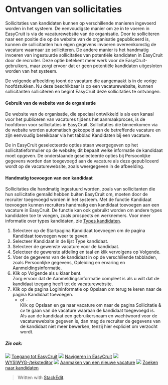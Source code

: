 # Ontvangen van sollicitaties

Sollicitaties van kandidaten kunnen op verschillende manieren ingevoerd worden in het systeem. De eenvoudigste manier om ze in te voeren in EasyCruit is via de vacaturewebsite van de organisatie. Door te solliciteren naar een positie die op de website van de organisatie gepubliceerd is, kunnen de sollicitanten hun eigen gegevens invoeren overeenkomstig de vacature waarnaar ze solliciteren. De andere manier is het handmatig invoeren van ingestuurde sollicitaties van potentiële kandidaten in EasyCruit door de recruiter. Deze optie betekent meer werk voor de EasyCruit-gebruikers, maar zorgt ervoor dat er geen potentiële kandidaten uitgesloten worden van het systeem.

De volgende afbeelding toont de vacature die aangemaakt is in de vorige hoofdstukken. Nu deze beschikbaar is op een vacaturewebsite, kunnen sollicitanten solliciteren en begint EasyCruit deze sollicitaties te ontvangen.

#### Gebruik van de website van de organisatie

De website van de organisatie, die speciaal ontwikkeld is als een kanaal voor het publiceren van vacatures tijdens het aanmaakproces, is de hoofdbron voor sollicitaties in EasyCruit. Sollicitaties die binnenkomen via de website worden automatisch gekoppeld aan de betreffende vacature en zijn eenvoudig bereikbaar via het tabblad  Kandidaten  bij een vacature.

De in EasyCruit geselecteerde opties staan weergegeven op het sollicitatieformulier op de website; dit bepaalt welke informatie de kandidaat moet opgeven. De onderstaande geselecteerde opties bij  Persoonlijke gegevens  worden dan toegevoegd aan de vacature als deze gepubliceerd wordt op de vacaturewebsite, zoals weergegeven in de afbeelding.

#### Handmatig toevoegen van een kandidaat

Sollicitaties die handmatig ingestuurd worden, zoals van sollicitanten die hun sollicitatie gemaild hebben buiten EasyCruit om, moeten door de recruiter toegevoegd worden in het systeem. Met de functie Kandidaat toevoegen kunnen recruiters handmatig een kandidaat toevoegen aan een vacature in EasyCruit. De functie kan ook gebruikt worden om andere types kandidaten toe te voegen, zoals prospects en werknemers. Voor meer informatie over types kandidaten, zie  [Types kandidaten](candidate_types.htm).

1.  Selecteer op de  Startpagina  Kandidaat toevoegen  om de pagina  Kandidaat toevoegen  weer te geven.
2.  Selecteer  Kandidaat  in de lijst  Type kandidaat.
3.  Selecteer de gewenste vacature voor de kandidaat.
4.  Selecteer de gewenste afdeling en taal en klik vervolgens op  Volgende.
5.  Voer de gegevens van de kandidaat in op de verschillende tabbladen, zoals  Persoonlijke gegevens,  Opleiding en ervaring  en  Aanmeldingsinformatie.
6.  Klik op  Volgende  als u klaar bent.  
    Zorg ervoor dat de  Aanmeldingsinformatie  compleet is als u wilt dat de kandidaat toegang heeft tot de vacaturewebsite.
7.  Klik op de pagina  Logininformatie  op  Opslaan  om terug te keren naar de pagina  Kandidaat toevoegen.  
    - of -  
    Klik op  Opslaan  en ga naar vacature  om naar de pagina  Sollicitatie & cv  te gaan van de vacature waaraan de kandidaat toegevoegd is.  
    Als aan de kandidaat een gebruikersnaam en wachtwoord voor de vacaturewebsite gegeven is, dan mag de recruiter de gegevens van de kandidaat niet meer bewerken, tenzij hier expliciet om verzocht wordt.

##### Zie ook:

![](../Resources/Images/icon-document-link.png)  [Toegang tot EasyCruit](accessing_easycruit.htm)
![](../Resources/Images/icon-document-link.png)  [Navigeren in EasyCruit](navigation_in_easycruit.htm)
![](../Resources/Images/icon-document-link.png)  [WYSIWYG-/teksteditor](wysiwyg_text_editor.htm)
![](../Resources/Images/icon-document-link.png)  [Aanmaken van een nieuwe vacature](creating_a_new_vacancy.htm)
![](../Resources/Images/icon-document-link.png)  [Zoeken naar kandidaten](searching_for_candidates.htm)


> Written with [StackEdit](https://stackedit.io/).
<!--stackedit_data:
eyJoaXN0b3J5IjpbLTEyMDU3OTM3NjZdfQ==
-->